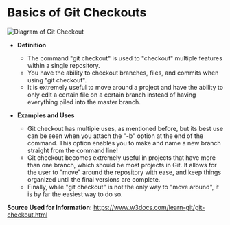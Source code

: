 # Basics of Git Checkouts

![Diagram of Git Checkout](https://static.javatpoint.com/tutorial/git/images/git-checkout.png)

* **Definition**
    
    * The command "git checkout" is used to "checkout" multiple features within a single repository.
    * You have the ability to checkout branches, files, and commits when using "git checkout".
    * It is extremely useful to move around a project and have the ability to only edit a certain file on a certain branch instead of having everything piled into the master branch.
    
* **Examples and Uses**

    * Git checkout has multiple uses, as mentioned before, but its best use can be seen when you attach the "-b" option at the end of the command. This option enables you to make and name a new branch straight from the command line!
    * Git checkout becomes extremely useful in projects that have more than one branch, which should be most projects in Git. It allows for the user to "move" around the repository with ease, and keep things organized until the final versions are complete.
    * Finally, while "git checkout" is not the only way to "move around", it is by far the easiest way to do so.
    
**Source Used for Information:** https://www.w3docs.com/learn-git/git-checkout.html